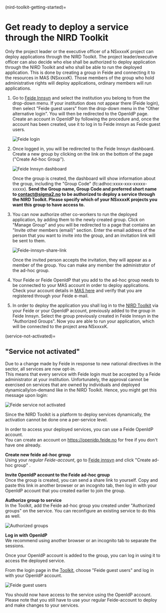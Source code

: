 (nird-toolkit-getting-started)=

# Get ready to deploy a service through the NIRD Toolkit

Only the project leader or the executive officer of a NSxxxxK project can deploy applications through the NIRD Toolkit. 
The project leader/executive officer can also decide who else shall be authorized to deploy application through 
the NIRD Toolkit and who shall be able to run the deployed application. 
This is done by creating a group in Feide and connecting it to the resources in MAS (NSxxxxK). 
Those members of the group who hold administrative rights will deploy applications, ordinary members will run applications.

1. Go to [Feide Innsyn](https://innsyn.feide.no/groups) and select the institution you belong to from the drop-down menu. If your institution does not appear there (Feide login), then select "Feide guest users" from the drop-down menu in the "Other alternative login". You will then be redirected to the OpenIdP page. Create an account in OpenIdP by following the procedure and, once the account has been created, use it to log in to Feide innsyn as Feide guest users.

   ![Feide login](imgs/Log-in-feide-innsyn.png "Feide login")

2. Once logged in, you will be redirected to the Feide Innsyn dashboard. Create a new group by clicking on the link on the bottom of the page ("Create Ad-hoc Group"). 

   ![Feide Innsyn dashboard](imgs/feide-innsyn-groups.png "Feide Innsyn dashboard")

   Once the group is created, the dashboard will show information about the group, including the "Group Code" (fc:adhoc:xxxx-xxx-xxxxx-xxxxx).
   **Send the Group name, Group Code and preferred short name to contact@sigma2.no to be authorized to deploy a service through the NIRD Toolkit. Please specify which of your NSxxxxK projects you want this group to have access to.**

3. You can now authorize other co-workers to run the deployed application, by adding them to the newly created group. Click on "Manage Group" and you will be redirected to a page that contains an "Invite other members (email)" section. Enter the email address of the person that you want to invite into the group, and an invitation link will be sent to them. 

   ![Feide-innsyn-share-link](imgs/manage-feide-ad-hoc-group.png "Feide Innsyn share-link")

   Once the invited person accepts the invitation, they will appear as a member of the group.
   You can make any member the administrator of the ad-hoc group. 

4. Your Feide or Feide OpenIdP that you add to the ad-hoc group needs to be connected to your MAS account in order to deploy applications. Check your account details in [MAS here](https://www.metacenter.no/mas/user/profile) and verify that you are registered through your Feide e-mail.

5. In order to deploy the application you shall log in to the [NIRD Toolkit](https://apps.sigma2.no) via your Feide or your OpenIdP account, previously added to the group in Feide Innsyn. Select the group previously created in Feide Innsyn in the "Authorized Groups". Now you are able to run your application, which will be connected to the project area NSxxxxK.

(service-not-activated)=
## "Service not activated"

Due to a change made by Feide in response to new national directives in the sector, all services are now opt-in.  
This means that every service with Feide login must be accepted by a Feide administrator at your institution. 
Unfortunately, the approval cannot be exercised on services that are owned by individuals and deployed dynamically/on-demand like in the NIRD Toolkit. Hence, you might get this message upon login:

![Feide service not activated](imgs/feide-service-not-activated.PNG "Feide service not activated")

Since the NIRD Toolkit is a platform to deploy services dynamically, the activation cannot be done one a per-service level.  

In order to access your deployed services, you can use a Feide OpenIdP account.  
You can create an account on https://openidp.feide.no for free if you don't have one already.


**Create new feide ad-hoc group**  
Using your _regular Feide-account_, go to [Feide innsyn](https://innsyn.feide.no/groups) and click "Create ad-hoc group" .

**Invite OpenIdP account to the Feide ad-hoc group**  
Once the group is created, you can send a share link to yourself. Copy and paste this link in another browser or an incognito tab, then log in with your OpenIdP account that you created earlier to join the group.

**Authorize group to service**  
In the Toolkit, add the Feide ad-hoc group you created under "Authorized groups" on the service. You can reconfigure an existing service to do this as well.

![Authorized groups](imgs/authorized_groups.png "Authorized groups")

**Log in with OpenIdP**  
We recommend using another browser or an incognito tab to separate the sessions.

Once your OpenIdP account is added to the group, you can log in using it to access the deployed service.

From the login page in the [Toolkit](https://apps.sigma2.no/), choose "Feide guest users" and log in with your OpenIdP account.

![Feide guest users](imgs/feide-guest-authentication.png "Feide guest users")

You should now have access to the service using the OpenIdP account.  
Please note that you still have to use your regular Feide-account to deploy and make changes to your services.  
